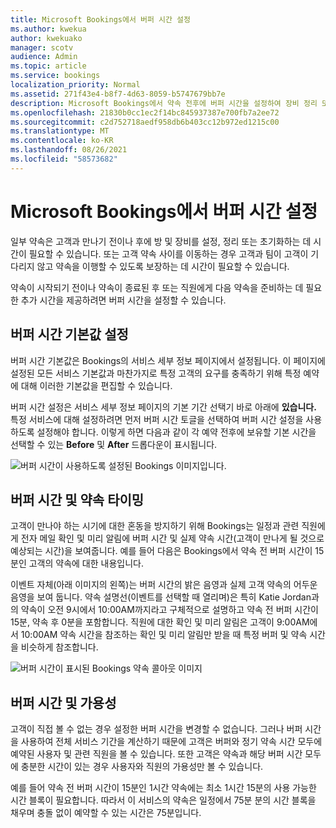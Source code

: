 ```yaml
---
title: Microsoft Bookings에서 버퍼 시간 설정
ms.author: kwekua
author: kwekuako
manager: scotv
audience: Admin
ms.topic: article
ms.service: bookings
localization_priority: Normal
ms.assetid: 271f43e4-b8f7-4d63-8059-b5747679bb7e
description: Microsoft Bookings에서 약속 전후에 버퍼 시간을 설정하여 장비 정리 또는 초기화 시간을 허용합니다.
ms.openlocfilehash: 21830b0cc1ec2f14bc845937387e700fb7a2ee72
ms.sourcegitcommit: c2d752718aedf958db6b403cc12b972ed1215c00
ms.translationtype: MT
ms.contentlocale: ko-KR
ms.lasthandoff: 08/26/2021
ms.locfileid: "58573682"
---
```

# <a name="set-buffer-time-in-microsoft-bookings"></a>Microsoft Bookings에서 버퍼 시간 설정

일부 약속은 고객과 만나기 전이나 후에 방 및 장비를 설정, 정리 또는 초기화하는 데 시간이 필요할 수 있습니다. 또는 고객 약속 사이를 이동하는 경우 고객과 팀이 고객이 기다리지 않고 약속을 이행할 수 있도록 보장하는 데 시간이 필요할 수 있습니다.

약속이 시작되기 전이나 약속이 종료된 후 또는 직원에게 다음 약속을 준비하는 데 필요한 추가 시간을 제공하려면 버퍼 시간을 설정할 수 있습니다.

## <a name="set-buffer-time-defaults"></a>버퍼 시간 기본값 설정

버퍼 시간 기본값은 Bookings의 서비스 세부 정보 페이지에서 설정됩니다.  이 페이지에 설정된 모든 서비스 기본값과 마찬가지로 특정 고객의 요구를 충족하기 위해 특정 예약에 대해 이러한 기본값을 편집할 수 있습니다.

버퍼 시간 설정은 서비스 세부  정보 페이지의 기본 기간 선택기 바로 아래에 **있습니다.** 특정 서비스에 대해 설정하려면 먼저 버퍼 시간 토글을 선택하여 버퍼 시간 설정을 사용하도록 설정해야 합니다. 이렇게 하면 다음과 같이 각 예약 전후에 보유할 기본 시간을 선택할 수 있는 **Before** 및 **After** 드롭다운이 표시됩니다.

   ![버퍼 시간이 사용하도록 설정된 Bookings 이미지입니다.](../media/bookings-buffertime.png)

## <a name="buffer-time-and-appointment-timing"></a>버퍼 시간 및 약속 타이밍

고객이 만나야 하는 시기에 대한 혼동을 방지하기 위해 Bookings는 일정과 관련 직원에게 전자 메일 확인 및 미리 알림에 버퍼 시간 및 실제 약속 시간(고객이 만나게 될 것으로 예상되는 시간)을 보여줍니다. 예를 들어 다음은 Bookings에서 약속 전 버퍼 시간이 15분인 고객의 약속에 대한 내용입니다.

이벤트 자체(아래 이미지의 왼쪽)는 버퍼 시간의 밝은 음영과 실제 고객 약속의 어두운 음영을 보여 둡니다. 약속 설명선(이벤트를 선택할 때 열리며)은 특히 Katie Jordan과의 약속이 오전 9시에서 10:00AM까지라고 구체적으로 설명하고 약속 전 버퍼 시간이 15분, 약속 후 0분을 포함합니다. 직원에 대한 확인 및 미리 알림은 고객이 9:00AM에서 10:00AM 약속 시간을 참조하는 확인 및 미리 알림만 받을 때 특정 버퍼 및 약속 시간을 비슷하게 참조합니다.

   ![버퍼 시간이 표시된 Bookings 약속 콜아웃 이미지](../media/bookings-buffertime-callout.png)

## <a name="buffer-time-and-availability"></a>버퍼 시간 및 가용성

고객이 직접 볼 수 없는 경우 설정한 버퍼 시간을 변경할 수 없습니다. 그러나 버퍼 시간을 사용하여 전체 서비스 기간을 계산하기 때문에 고객은 버퍼와 정기 약속 시간 모두에 예약된 사용자 및 관련 직원을 볼 수 있습니다. 또한 고객은 약속과 해당 버퍼 시간 모두에 충분한 시간이 있는 경우 사용자와 직원의 가용성만 볼 수 있습니다.

예를 들어 약속 전 버퍼 시간이 15분인 1시간 약속에는 최소 1시간 15분의 사용 가능한 시간 블록이 필요합니다. 따라서 이 서비스의 약속은 일정에서 75분 분의 시간 블록을 채우며 충돌 없이 예약할 수 있는 시간은 75분입니다.
